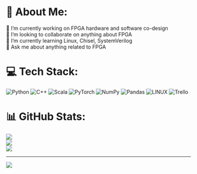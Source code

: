 # 💫 About Me:

🔭 I’m currently working on FPGA hardware and software co-design<br>👯 I’m looking to collaborate on anything about FPGA<br>🌱 I’m currently learning Linux, Chisel, SystemVerilog<br>💬 Ask me about anything related to FPGA<br>

# 💻 Tech Stack:

![Python](https://img.shields.io/badge/python-3670A0?style=for-the-badge&logo=python&logoColor=ffdd54) ![C++](https://img.shields.io/badge/c++-%2300599C.svg?style=for-the-badge&logo=c%2B%2B&logoColor=white) ![Scala](https://img.shields.io/badge/scala-%23DC322F.svg?style=for-the-badge&logo=scala&logoColor=white) ![PyTorch](https://img.shields.io/badge/PyTorch-%23EE4C2C.svg?style=for-the-badge&logo=PyTorch&logoColor=white) ![NumPy](https://img.shields.io/badge/numpy-%23013243.svg?style=for-the-badge&logo=numpy&logoColor=white) ![Pandas](https://img.shields.io/badge/pandas-%23150458.svg?style=for-the-badge&logo=pandas&logoColor=white) ![LINUX](https://img.shields.io/badge/Linux-FCC624?style=for-the-badge&logo=linux&logoColor=black) ![Trello](https://img.shields.io/badge/Trello-%23026AA7.svg?style=for-the-badge&logo=Trello&logoColor=white)

# 📊 GitHub Stats:

![](https://github-readme-stats.vercel.app/api?username=ataraxiaz&theme=dark&hide_border=false&include_all_commits=false&count_private=false)<br/>
![](https://github-readme-streak-stats.herokuapp.com/?user=ataraxiaz&theme=dark&hide_border=false)<br/>
![](https://github-readme-stats.vercel.app/api/top-langs/?username=ataraxiaz&theme=dark&hide_border=false&include_all_commits=false&count_private=false&layout=compact)

---

[![](https://visitcount.itsvg.in/api?id=ataraxiaz&icon=0&color=0)](https://visitcount.itsvg.in)

<!-- Proudly created with GPRM ( https://gprm.itsvg.in ) -->
